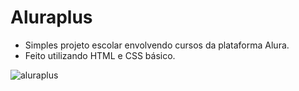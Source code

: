 # Aluraplus

- Simples projeto escolar envolvendo cursos da plataforma Alura.
- Feito utilizando HTML e CSS básico.

![aluraplus](https://github.com/user-attachments/assets/ca4ce28e-73d9-43a9-a52b-ea274b3d3a43)
